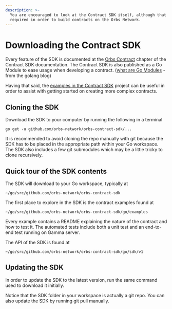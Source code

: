 ```yaml
---
description: >-
  You are encouraged to look at the Contract SDK itself, although that is not
  required in order to build contracts on the Orbs Network.
---
```


# Downloading the Contract SDK

Every feature of the SDK is documented at the [Orbs Contract](../orbs-contracts/smart-contracts.md) chapter of the Contract SDK documentation. The Contract SDK is also published as a Go Module to ease usage when developing a contract. \([what are Go Modules](https://blog.golang.org/using-go-modules) - from the golang blog\)

Having that said, the [examples in the Contract SDK](https://github.com/orbs-network/orbs-contract-sdk/tree/master/go/examples) project can be useful in order to assist with getting started on creating more complex contracts.

## Cloning the SDK

Download the SDK to your computer by running the following in a terminal

```
go get -u github.com/orbs-network/orbs-contract-sdk/...
```

It is recommended to avoid cloning the repo manually with git because the SDK has to be placed in the appropriate path within your Go workspace. The SDK also includes a few git submodules which may be a little tricky to clone recursively.

## Quick tour of the SDK contents

The SDK will download to your Go workspace, typically at

```text
~/go/src/github.com/orbs-network/orbs-contract-sdk
```

The first place to explore in the SDK is the contract examples found at

```text
~/go/src/github.com/orbs-network/orbs-contract-sdk/go/examples
```

Every example contains a README explaining the nature of the contract and how to test it. The automated tests include both a unit test and an end-to-end test running on Gamma server.

The API of the SDK is found at

```text
~/go/src/github.com/orbs-network/orbs-contract-sdk/go/sdk/v1
```

## Updating the SDK

In order to update the SDK to the latest version, run the same command used to download it initially.

Notice that the SDK folder in your workspace is actually a git repo. You can also update the SDK by running git pull manually.

